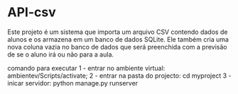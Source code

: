 # API-csv

Este projeto é um sistema que importa um arquivo CSV contendo dados de alunos e os armazena em um banco de dados SQLite. Ele também cria uma nova coluna vazia no banco de dados que será preenchida com a previsão de se o aluno irá ou não para a aula.

comando para executar
1 - entrar no ambiente virtual: ambientev/Scripts/activate;
2 - entrar na pasta do projecto: cd myproject
3 - inicar servidor: python manage.py runserver
